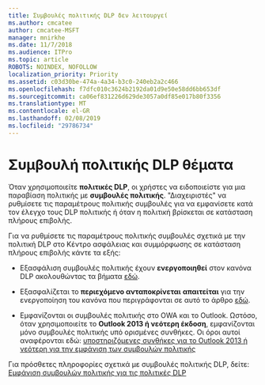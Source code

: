```yaml
---
title: Συμβουλές πολιτικής DLP δεν λειτουργεί
ms.author: cmcatee
author: cmcatee-MSFT
manager: mnirkhe
ms.date: 11/7/2018
ms.audience: ITPro
ms.topic: article
ROBOTS: NOINDEX, NOFOLLOW
localization_priority: Priority
ms.assetid: c03d30be-474a-4a34-b3c0-240eb2a2c466
ms.openlocfilehash: f7dfc010c3624b2192da01d9e50e58dd6bb653df
ms.sourcegitcommit: ca06ef831226d629de3057a0df85e017b80f3356
ms.translationtype: MT
ms.contentlocale: el-GR
ms.lasthandoff: 02/08/2019
ms.locfileid: "29786734"
---
```

# <a name="dlp-policy-tip-issues"></a>Συμβουλή πολιτικής DLP θέματα

Όταν χρησιμοποιείτε **πολιτικές DLP**, οι χρήστες να ειδοποιείστε για μια παραβίαση πολιτικής με **συμβουλές πολιτικής**. "Διαχειριστές" να ρυθμίσετε τις παραμέτρους πολιτικής συμβουλές για να εμφανίσετε κατά τον έλεγχο τους DLP πολιτικής ή όταν η πολιτική βρίσκεται σε κατάσταση πλήρους επιβολής. 
  
Για να ρυθμίσετε τις παραμέτρους πολιτικής συμβουλές σχετικά με την πολιτική DLP στο Κέντρο ασφάλειας και συμμόρφωσης σε κατάσταση πλήρους επιβολής κάντε τα εξής:
  
- Εξασφάλιση συμβουλές πολιτικής έχουν **ενεργοποιηθεί** στον κανόνα DLP ακολουθώντας τα βήματα [εδώ](https://docs.microsoft.com/office365/securitycompliance/use-notifications-and-policy-tips).
    
- Εξασφαλίζεται το **περιεχόμενο ανταποκρίνεται** **απαιτείται** για την ενεργοποίηση του κανόνα που περιγράφονται σε αυτό το άρθρο [εδώ](https://docs.microsoft.com/office365/securitycompliance/what-the-sensitive-information-types-look-for).
    
- Εμφανίζονται οι συμβουλές πολιτικής στο OWA και το Outlook. Ωστόσο, όταν χρησιμοποιείτε το **Outlook 2013 ή νεότερη έκδοση**, εμφανίζονται μόνο συμβουλές πολιτικής υπό ορισμένες συνθήκες. Οι όροι αυτοί αναφέρονται εδώ: [υποστηριζόμενες συνθήκες για το Outlook 2013 ή νεότερη για την εμφάνιση των συμβουλών πολιτικής](https://docs.microsoft.com/office365/securitycompliance/use-notifications-and-policy-tips#outlook-2013-and-later-supports-showing-policy-tips-for-only-some-conditions)
    
Για πρόσθετες πληροφορίες σχετικά με συμβουλές πολιτικής DLP, δείτε: [Εμφάνιση συμβουλών πολιτικής για τις πολιτικές DLP](https://docs.microsoft.com/office365/securitycompliance/use-notifications-and-policy-tips)
  

